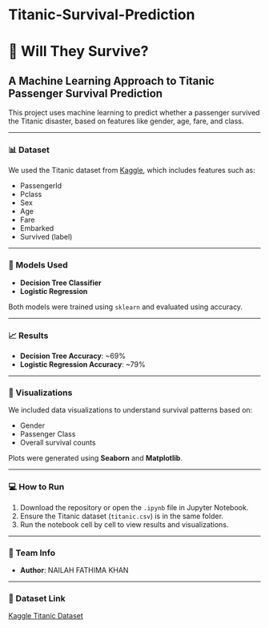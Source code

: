 # Titanic-Survival-Prediction
# 🚢 Will They Survive?  
## A Machine Learning Approach to Titanic Passenger Survival Prediction

This project uses machine learning to predict whether a passenger survived the Titanic disaster, based on features like gender, age, fare, and class.

---

### 📊 Dataset
We used the Titanic dataset from [Kaggle](https://www.kaggle.com/competitions/titanic/data), which includes features such as:
- PassengerId
- Pclass
- Sex
- Age
- Fare
- Embarked
- Survived (label)

---

### 🧠 Models Used
- **Decision Tree Classifier**
- **Logistic Regression**

Both models were trained using `sklearn` and evaluated using accuracy.

---

### 📈 Results
- **Decision Tree Accuracy**: ~69%
- **Logistic Regression Accuracy**: ~79%

---

### 📌 Visualizations
We included data visualizations to understand survival patterns based on:
- Gender
- Passenger Class
- Overall survival counts

Plots were generated using **Seaborn** and **Matplotlib**.

---

### 💻 How to Run
1. Download the repository or open the `.ipynb` file in Jupyter Notebook.
2. Ensure the Titanic dataset (`titanic.csv`) is in the same folder.
3. Run the notebook cell by cell to view results and visualizations.

---

### 👥 Team Info
- **Author**: NAILAH FATHIMA KHAN

---

### 🔗 Dataset Link
[Kaggle Titanic Dataset](https://www.kaggle.com/competitions/titanic/data)



